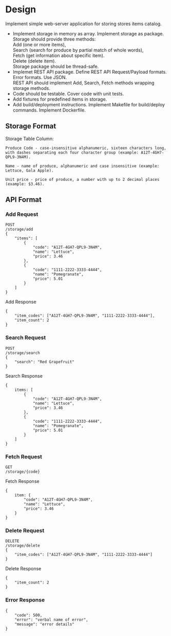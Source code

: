 # Design

Implement simple web-server application for storing stores items catalog.

* Implement storage in memory as array. Implement storage as package.\
Storage should provide three methods:\
Add (one or more items),\
Search (search for produce by partial match of whole words),\
Fetch (get information about specific item).\
Delete (delete item).\
Storage package should be thread-safe.
* Implemet REST API package. Define REST API Request/Payload formats. Error formats. Use JSON.\
REST API should implement Add, Search, Fetch methods wrapping storage methods.
* Code should be testable. Cover code with unit tests.
* Add fixtures for predefined items in storage.
* Add build/deployment instructions. Implement Makefile for build/deploy commands. Implement Dockerfile.

## Storage Format
Storage Table Column:
```
Produce Code - case-insensitive alphanumeric, sixteen characters long,
with dashes separating each four character group (example: A12T-4GH7-QPL9-3N4M).

Name - name of produce, alphanumeric and case insensitive (example: Lettuce, Gala Apple).

Unit price - price of produce, a number with up to 2 decimal places (example: $3.46).
```

## API Format
### Add Request
```
POST
/storage/add
{
    "items": [
        {
            "code": "A12T-4GH7-QPL9-3N4M",
            "name": "Lettuce",
            "price": 3.46
        },
        {
            "code": "1111-2222-3333-4444",
            "name": "Pomegranate",
            "price": 5.01
        }
    ]
}
```
Add Response
```
{
    "item_codes": ["A12T-4GH7-QPL9-3N4M", "1111-2222-3333-4444"],
    "item_count": 2
}
```

### Search Request
```
POST
/storage/search
{
    "search": "Red Grapefruit"
}
```
Search Response
```
{
    items: [
        {
            "code": "A12T-4GH7-QPL9-3N4M",
            "name": "Lettuce",
            "price": 3.46
        },
        {
            "code": "1111-2222-3333-4444",
            "name": "Pomegranate",
            "price": 5.01
        }
    ]
}
```

### Fetch Request
```
GET
/storage/{code}
```
Fetch Response
```
{
    item: {
        "code": "A12T-4GH7-QPL9-3N4M",
        "name": "Lettuce",
        "price": 3.46
    }
}
```

### Delete Request
```
DELETE
/storage/delete
{
    "item_codes": ["A12T-4GH7-QPL9-3N4M", "1111-2222-3333-4444"]
}
```
Delete Response
```
{
    "item_count": 2
}
```

### Error Response
```
{
    "code": 500,
    "error": "verbal name of error",
    "message": "error details"
}
```
